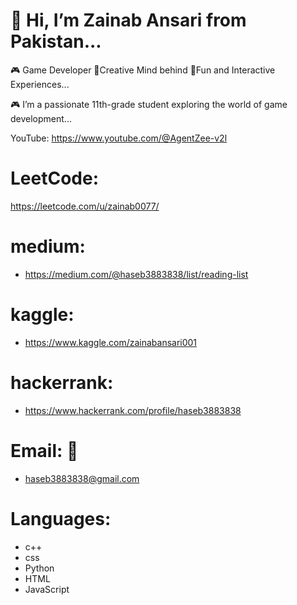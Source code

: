 # 👋 Hi, I’m Zainab Ansari from Pakistan...

🎮 Game Developer 🌟Creative Mind behind 👾Fun and Interactive Experiences...

🎮 I’m a passionate 11th-grade student exploring the world of game development...
 
YouTube:
https://www.youtube.com/@AgentZee-v2l

# LeetCode:
https://leetcode.com/u/zainab0077/

# medium:
- https://medium.com/@haseb3883838/list/reading-list
# kaggle:
- https://www.kaggle.com/zainabansari001
# hackerrank:
- https://www.hackerrank.com/profile/haseb3883838
# Email: 📧
- haseb3883838@gmail.com

# Languages:
- c++
- css
- Python
- HTML
- JavaScript
